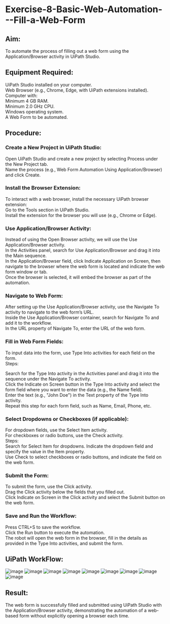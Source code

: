 # Exercise-8-Basic-Web-Automation---Fill-a-Web-Form

## Aim:
To automate the process of filling out a web form using the Application/Browser activity in UiPath Studio.

## Equipment Required:
UiPath Studio installed on your computer.<br>
Web Browser (e.g., Chrome, Edge, with UiPath extensions installed).<br>
Computer with:<br>
Minimum 4 GB RAM.<br>
Minimum 2.0 GHz CPU.<br>
Windows operating system.<br>
A Web Form to be automated.

## Procedure:
### Create a New Project in UiPath Studio:
Open UiPath Studio and create a new project by selecting Process under the New Project tab.<br>
Name the process (e.g., Web Form Automation Using Application/Browser) and click Create.

### Install the Browser Extension:

To interact with a web browser, install the necessary UiPath browser extension:<br>
Go to the Tools section in UiPath Studio.<br>
Install the extension for the browser you will use (e.g., Chrome or Edge).

### Use Application/Browser Activity:

Instead of using the Open Browser activity, we will use the Use Application/Browser activity.<br>
In the Activities panel, search for Use Application/Browser and drag it into the Main sequence.<br>
In the Application/Browser field, click Indicate Application on Screen, then navigate to the browser where the web form is located and indicate the web form window or tab.<br>
Once the browser is selected, it will embed the browser as part of the automation.

### Navigate to Web Form:

After setting up the Use Application/Browser activity, use the Navigate To activity to navigate to the web form’s URL.<br>
Inside the Use Application/Browser container, search for Navigate To and add it to the workflow.<br>
In the URL property of Navigate To, enter the URL of the web form.

### Fill in Web Form Fields:

To input data into the form, use Type Into activities for each field on the form.<br>
Steps:<br>

Search for the Type Into activity in the Activities panel and drag it into the sequence under the Navigate To activity.<br>
Click the Indicate on Screen button in the Type Into activity and select the form field where you want to enter the data (e.g., the Name field).<br>
Enter the text (e.g., "John Doe") in the Text property of the Type Into activity.<br>
Repeat this step for each form field, such as Name, Email, Phone, etc.

### Select Dropdowns or Checkboxes (if applicable):

For dropdown fields, use the Select Item activity.<br>
For checkboxes or radio buttons, use the Check activity.<br>
Steps:<br>
Search for Select Item for dropdowns. Indicate the dropdown field and specify the value in the Item property.<br>
Use Check to select checkboxes or radio buttons, and indicate the field on the web form.

### Submit the Form:

To submit the form, use the Click activity.<br>
Drag the Click activity below the fields that you filled out.<br>
Click Indicate on Screen in the Click activity and select the Submit button on the web form.

### Save and Run the Workflow:

Press CTRL+S to save the workflow.<br>
Click the Run button to execute the automation.<br>
The robot will open the web form in the browser, fill in the details as provided in the Type Into activities, and submit the form.

## UiPath WorkFlow:
![image](https://github.com/user-attachments/assets/280f307b-4b63-4690-937e-ded19b22d7f7)
![image](https://github.com/user-attachments/assets/3a11150f-9afb-433d-90b6-f45c2b91aff1)
![image](https://github.com/user-attachments/assets/1123cd1e-41fa-4e60-8fcb-34216d73ed61)
![image](https://github.com/user-attachments/assets/55d2cf64-5050-4ecf-99d6-30338380da8b)
![image](https://github.com/user-attachments/assets/cf7d5448-4720-43c9-a7c0-68f25b49124a)
![image](https://github.com/user-attachments/assets/30380f6e-ebb6-4917-aaa9-93c2edf4493d)
![image](https://github.com/user-attachments/assets/0bccfe07-3676-40d4-8011-c8a14f36ed35)
![image](https://github.com/user-attachments/assets/a741ec06-bbbf-44ac-981d-93c9f327ac2b)
![image](https://github.com/user-attachments/assets/66bd1307-dbfd-49b2-bebd-79bb1b3a7696)

## Result:
The web form is successfully filled and submitted using UiPath Studio with the Application/Browser activity, demonstrating the automation of a web-based form without explicitly opening a browser each time.
